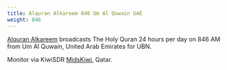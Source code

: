 ```yaml
---
title: Alquran Alkareem 846 Um Al Quwain UAE
weight: 846
---
```

[Alquran Alkareem] broadcasts The Holy Quran 24 hours
per day on 846 AM from Um Al Quwain, United Arab Emirates
for UBN.

Monitor via KiwiSDR [MidsKiwi](http://midskiwi.ddns.net:8073/?f=846.00amz13), Qatar.

[Alquran Alkareem]:http://www.ubn.ae/Stations/Detail/1
